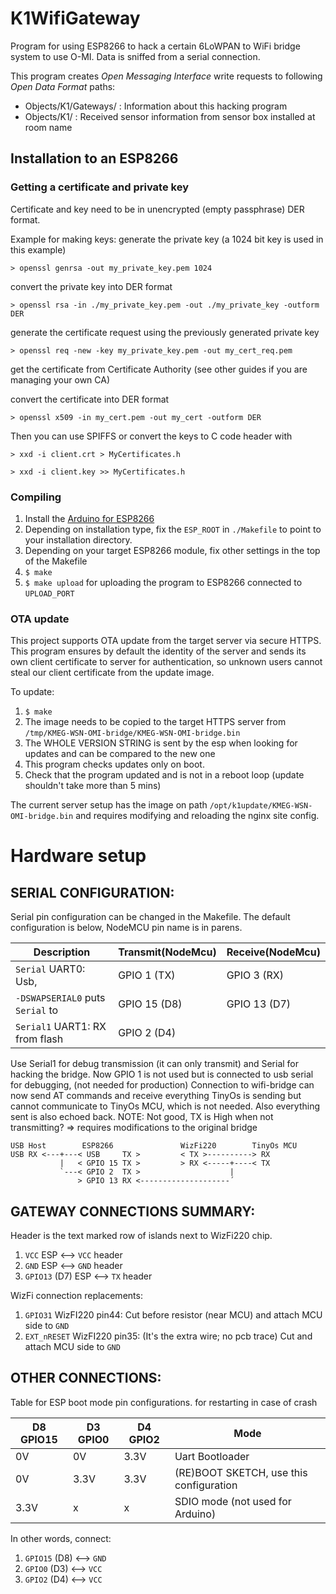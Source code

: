 # K1WifiGateway

Program for using ESP8266 to hack a certain 6LoWPAN to WiFi bridge system to use O-MI.
Data is sniffed from a serial connection.

This program creates *Open Messaging Interface* write requests to following *Open Data Format* paths:
* Objects/K1/Gateways/<mac address> : Information about this hacking program
* Objects/K1/<room name> : Received sensor information from sensor box installed at room name


Installation to an ESP8266
--------------------------


### Getting a certificate and private key

Certificate and key need to be in unencrypted (empty passphrase) DER format.

Example for making keys:
generate the private key (a 1024 bit key is used in this example)

`> openssl genrsa -out my_private_key.pem 1024`

convert the private key into DER format

`> openssl rsa -in ./my_private_key.pem -out ./my_private_key -outform DER`

generate the certificate request using the previously generated private key

`> openssl req -new -key my_private_key.pem -out my_cert_req.pem`

get the certificate from Certificate Authority
(see other guides if you are managing your own CA)

convert the certificate into DER format 

`> openssl x509 -in my_cert.pem -out my_cert -outform DER`

Then you can use SPIFFS or convert the keys to C code header with

`> xxd -i client.crt > MyCertificates.h`

`> xxd -i client.key >> MyCertificates.h`

### Compiling

1. Install the [Arduino for ESP8266](https://github.com/esp8266/Arduino)
2. Depending on installation type, fix the `ESP_ROOT` in `./Makefile` to point to your installation
   directory.
3. Depending on your target ESP8266 module, fix other settings in the top of the Makefile
4. `$ make`
5. `$ make upload` for uploading the program to ESP8266 connected to `UPLOAD_PORT`

### OTA update

This project supports OTA update from the target server via secure HTTPS. This program ensures by
default the identity of the server and sends its own client certificate to server for
authentication, so unknown users cannot steal our client certificate from the update image.

To update:

1. `$ make`
2. The image needs to be copied to the target HTTPS server from
   `/tmp/KMEG-WSN-OMI-bridge/KMEG-WSN-OMI-bridge.bin`
3. The WHOLE VERSION STRING is sent by the esp when looking for updates and can be compared to the
   new one
4. This program checks updates only on boot.
5. Check that the program updated and is not in a reboot loop (update shouldn't take more than 5
   mins)

The current server setup has the image on path `/opt/k1update/KMEG-WSN-OMI-bridge.bin` and requires
modifying and reloading the nginx site config.


Hardware setup
==============


SERIAL CONFIGURATION:
-------------------

Serial pin configuration can be changed in the Makefile. The default
configuration is below, NodeMCU pin name is in parens.

Description                     | Transmit(NodeMcu)| Receive(NodeMcu)
--------------------------------|------------------|------------------
`Serial`  UART0: Usb,           | GPIO 1  (TX)     | GPIO 3  (RX)
`-DSWAPSERIAL0` puts `Serial` to| GPIO 15 (D8)     | GPIO 13 (D7)
`Serial1` UART1: RX from flash  | GPIO 2  (D4)     |

Use Serial1 for debug transmission (it can only transmit) and Serial for
hacking the bridge.  Now GPIO 1 is not used but is connected to usb serial for
debugging, (not needed for production) Connection to wifi-bridge can now send
AT commands and receive everything TinyOs is sending but cannot communicate to
TinyOs MCU, which is not needed. Also everything sent is also echoed back.
NOTE: Not good, TX is High when not transmitting? => requires modifications to
the original bridge

```
USB Host        ESP8266               WizFi220        TinyOs MCU
USB RX <---+---< USB     TX >         < TX >----------> RX                
           |   < GPIO 15 TX >         > RX <-----+----< TX         
           `---< GPIO 2  TX >                    |  
               > GPIO 13 RX <--------------------´  
```

GATEWAY CONNECTIONS SUMMARY:
--------------------------

Header is the text marked row of islands next to WizFi220 chip.

1. `VCC` ESP <--> `VCC` header
1. `GND` ESP <--> `GND` header
1. `GPIO13` (D7) ESP <--> `TX` header

WizFi connection replacements:

1. `GPIO31` WizFI220 pin44: Cut before resistor (near MCU) and attach MCU side to `GND`
1. `EXT_nRESET` WizFI220 pin35: (It's the extra wire; no pcb trace) Cut and attach MCU side to `GND`

OTHER CONNECTIONS:
------------------

Table for ESP boot mode pin configurations. for restarting in case of crash

D8 GPIO15| D3 GPIO0 | D4 GPIO2 |Mode
---------|----------|----------|-----------------
0V       |0V        |3.3V      |Uart Bootloader
0V       |3.3V      |3.3V      |(RE)BOOT SKETCH, use this configuration
3.3V     |x         |x         |SDIO mode (not used for Arduino)

In other words, connect:

1. `GPIO15` (D8) <--> `GND`
1. `GPIO0` (D3) <--> `VCC`
1. `GPIO2` (D4) <--> `VCC`


